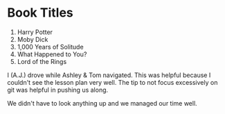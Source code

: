 # Book Titles

1. Harry Potter
2. Moby Dick
3. 1,000 Years of Solitude
4. What Happened to You?
5. Lord of the Rings

I (A.J.) drove while Ashley & Tom navigated. This was helpful because I couldn't see the lesson plan very well. The tip to not focus excessively on git was helpful in pushing us along.

We didn't have to look anything up and we managed our time well.

